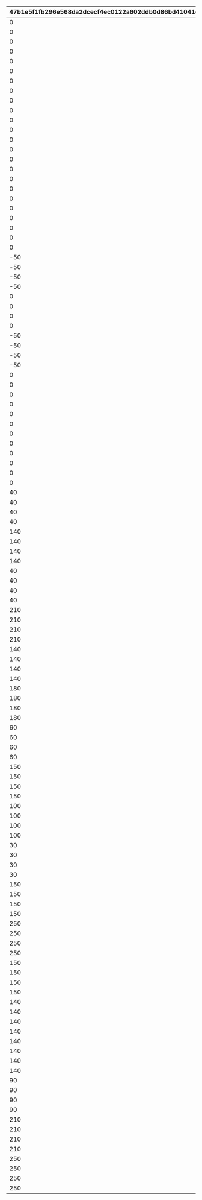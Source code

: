 |47b1e5f1fb296e568da2dcecf4ec0122a602ddb0d86bd41041d0bea51b97dd5a|688e638bf23ae3b9be046ba14598e43da30694f78b5cbdba32700ab0129d48cb|3342be10645c2ebc61486c62ceabd8df0d1f0482b4124d1a63a386cfc8dcf087|9b45c5b320dd584d0f7b9d56e85f914ed063c3285cd7613b078c5969a568bbc8|5ef5afd3b790fb9dc33216c9ae62b87b94d0b6b3c763c7a58a03c3b24964eedd|633874f8a79d6cb892346f00a80ff075c46d2813b1fbd13a8a20033b446e20d5|e3205ba71cff90e8b20c2c34b517fd72fafd412bd5c5c198a7cdda1c99106025|a6f00bfc773097ed2fc11b46681def2a041a5938c121bc4d81c65b4080270501|91fc9db5fcb867320b0a08492369756cdcf85bcf89f127d9ca0fd298a9337205|cdc23f65e5eb2f961568ce0db57671f3122526571a956b311757e0f4742f7815|7163dc2699e80d876732212fed37d1470c5c6eff02d89401eccc9803ecdf0520|84c98777c3c2decfb9282b408057979400d9b18fc7917cb2164b56233c14c4d9|438bad497936afc3f29a40641bb4cc589735e52e5a310491abaa9e0d7dc6be9f|0ac5c7ff8cd00da774ec6841edad9c1836b00a4530a884a25a5265e7e2c9b1b4|06f431ed3996612cac7bf8bac808aa4d20256f52f70926145595234de22a5552|
| --- | --- | --- | --- | --- | --- | --- | --- | --- | --- | --- | --- | --- | --- | --- |
|0|100198|-30|-30|1.3|1|bgm_MC170|0|94002|0|92407110|0|100198|0|bgm_MC170|
|0|100198|-30|-30|1.3|1|bgm_MC170|0|94002|0|92407120|0|100198|0|bgm_MC170|
|0|100198|-30|-30|1.3|1|bgm_MC170|0|94002|0|92407130|0|100198|0|bgm_MC170|
|0|100198|-30|-30|1.3|1|bgm_MC170|0|94002|0|92407140|0|100198|0|bgm_MC170|
|0|100198|-30|20|1.45|2|bgm_MC170|0|94002|0|92407210|0|100198|0|bgm_MC170|
|0|100198|-30|20|1.45|2|bgm_MC170|0|94002|0|92407220|0|100198|0|bgm_MC170|
|0|100198|-30|20|1.45|2|bgm_MC170|0|94002|0|92407230|0|100198|0|bgm_MC170|
|0|100198|-30|20|1.45|2|bgm_MC170|0|94002|0|92407240|0|100198|0|bgm_MC170|
|0|100198|-30|-30|1.4|3|bgm_MC170|0|94002|0|92407310|0|100198|0|bgm_MC170|
|0|100198|-30|-30|1.4|3|bgm_MC170|0|94002|0|92407320|0|100198|0|bgm_MC170|
|0|100198|-30|-30|1.4|3|bgm_MC170|0|94002|0|92407330|0|100198|0|bgm_MC170|
|0|100198|-30|-30|1.4|3|bgm_MC170|0|94002|0|92407340|0|100198|0|bgm_MC170|
|0|101822|-30|-30|0.9|1|bgm_MC170|0|94002|0|92408110|0|101822|0|bgm_MC170|
|0|101822|-30|-30|0.9|1|bgm_MC170|0|94002|0|92408120|0|101822|0|bgm_MC170|
|0|101822|-30|-30|0.9|1|bgm_MC170|0|94002|0|92408130|0|101822|0|bgm_MC170|
|0|101822|-30|-30|0.9|1|bgm_MC170|0|94002|0|92408140|0|101822|0|bgm_MC170|
|0|101822|-30|20|1|2|bgm_MC170|0|94002|0|92408210|0|101822|0|bgm_MC170|
|0|101822|-30|20|1|2|bgm_MC170|0|94002|0|92408220|0|101822|0|bgm_MC170|
|0|101822|-30|20|1|2|bgm_MC170|0|94002|0|92408230|0|101822|0|bgm_MC170|
|0|101822|-30|20|1|2|bgm_MC170|0|94002|0|92408240|0|101822|0|bgm_MC170|
|0|101822|-30|0|0.9|3|bgm_MC170|0|94002|0|92408310|0|101822|0|bgm_MC170|
|0|101822|-30|0|0.9|3|bgm_MC170|0|94002|0|92408320|0|101822|0|bgm_MC170|
|0|101822|-30|0|0.9|3|bgm_MC170|0|94002|0|92408330|0|101822|0|bgm_MC170|
|0|101822|-30|0|0.9|3|bgm_MC170|0|94002|0|92408340|0|101822|0|bgm_MC170|
|-50|101191|-30|-30|1.25|1|bgm_MC170|0|94002|0|92409110|0|101191|0|bgm_MC170|
|-50|101191|-30|-30|1.25|1|bgm_MC170|0|94002|0|92409120|0|101191|0|bgm_MC170|
|-50|101191|-30|-30|1.25|1|bgm_MC170|0|94002|0|92409130|0|101191|0|bgm_MC170|
|-50|101191|-30|-30|1.25|1|bgm_MC170|0|94002|0|92409140|0|101191|0|bgm_MC170|
|0|101191|-30|20|1|2|bgm_MC170|0|94002|0|92409210|0|101191|0|bgm_MC170|
|0|101191|-30|20|1|2|bgm_MC170|0|94002|0|92409220|0|101191|0|bgm_MC170|
|0|101191|-30|20|1|2|bgm_MC170|0|94002|0|92409230|0|101191|0|bgm_MC170|
|0|101191|-30|20|1|2|bgm_MC170|0|94002|0|92409240|0|101191|0|bgm_MC170|
|-50|101191|-30|-30|1.25|3|bgm_MC170|0|94002|0|92409310|0|101191|0|bgm_MC170|
|-50|101191|-30|-30|1.25|3|bgm_MC170|0|94002|0|92409320|0|101191|0|bgm_MC170|
|-50|101191|-30|-30|1.25|3|bgm_MC170|0|94002|0|92409330|0|101191|0|bgm_MC170|
|-50|101191|-30|-30|1.25|3|bgm_MC170|0|94002|0|92409340|0|101191|0|bgm_MC170|
|0|103013|-30|-30|1.3|1|bgm_MC170|0|94002|0|92410110|0|103013|0|bgm_MC170|
|0|103013|-30|-30|1.3|1|bgm_MC170|0|94002|0|92410120|0|103013|0|bgm_MC170|
|0|103013|-30|-30|1.3|1|bgm_MC170|0|94002|0|92410130|0|103013|0|bgm_MC170|
|0|103013|-30|-30|1.3|1|bgm_MC170|0|94002|0|92410140|0|103013|0|bgm_MC170|
|0|103013|-30|20|1.45|2|bgm_MC170|0|94002|0|92410210|0|103013|0|bgm_MC170|
|0|103013|-30|20|1.45|2|bgm_MC170|0|94002|0|92410220|0|103013|0|bgm_MC170|
|0|103013|-30|20|1.45|2|bgm_MC170|0|94002|0|92410230|0|103013|0|bgm_MC170|
|0|103013|-30|20|1.45|2|bgm_MC170|0|94002|0|92410240|0|103013|0|bgm_MC170|
|0|103013|-30|-30|1.4|3|bgm_MC170|0|94002|0|92410310|0|103013|0|bgm_MC170|
|0|103013|-30|-30|1.4|3|bgm_MC170|0|94002|0|92410320|0|103013|0|bgm_MC170|
|0|103013|-30|-30|1.4|3|bgm_MC170|0|94002|0|92410330|0|103013|0|bgm_MC170|
|0|103013|-30|-30|1.4|3|bgm_MC170|0|94002|0|92410340|0|103013|0|bgm_MC170|
|40|100198|-30|-30|1|1|bgm_MC170|0|94002|0|92411110|0|100198|0|bgm_MC170|
|40|100198|-30|-30|1|1|bgm_MC170|0|94002|0|92411120|0|100198|0|bgm_MC170|
|40|100198|-30|-30|1|1|bgm_MC170|0|94002|0|92411130|0|100198|0|bgm_MC170|
|40|100198|-30|-30|1|1|bgm_MC170|0|94002|0|92411140|0|100198|0|bgm_MC170|
|140|100198|-30|-90|1.45|2|bgm_MC170|0|94002|0|92411210|0|100198|0|bgm_MC170|
|140|100198|-30|-90|1.45|2|bgm_MC170|0|94002|0|92411220|0|100198|0|bgm_MC170|
|140|100198|-30|-90|1.45|2|bgm_MC170|0|94002|0|92411230|0|100198|0|bgm_MC170|
|140|100198|-30|-90|1.45|2|bgm_MC170|0|94002|0|92411240|0|100198|0|bgm_MC170|
|40|100198|-30|-30|1.1|3|bgm_MC170|0|94002|0|92411310|0|100198|0|bgm_MC170|
|40|100198|-30|-30|1.1|3|bgm_MC170|0|94002|0|92411320|0|100198|0|bgm_MC170|
|40|100198|-30|-30|1.1|3|bgm_MC170|0|94002|0|92411330|0|100198|0|bgm_MC170|
|40|100198|-30|-30|1.1|3|bgm_MC170|0|94002|0|92411340|0|100198|0|bgm_MC170|
|210|101621|-30|-210|1|1|bgm_MC170|0|94002|0|92412110|0|101621|0|bgm_MC170|
|210|101621|-30|-210|1|1|bgm_MC170|0|94002|0|92412120|0|101621|0|bgm_MC170|
|210|101621|-30|-210|1|1|bgm_MC170|0|94002|0|92412130|0|101621|0|bgm_MC170|
|210|101621|-30|-210|1|1|bgm_MC170|0|94002|0|92412140|0|101621|0|bgm_MC170|
|140|101621|-30|-90|1.45|2|bgm_MC170|0|94002|0|92412210|0|101621|0|bgm_MC170|
|140|101621|-30|-90|1.45|2|bgm_MC170|0|94002|0|92412220|0|101621|0|bgm_MC170|
|140|101621|-30|-90|1.45|2|bgm_MC170|0|94002|0|92412230|0|101621|0|bgm_MC170|
|140|101621|-30|-90|1.45|2|bgm_MC170|0|94002|0|92412240|0|101621|0|bgm_MC170|
|180|101621|-30|-30|1.1|3|bgm_MC170|0|94002|0|92412310|0|101621|0|bgm_MC170|
|180|101621|-30|-30|1.1|3|bgm_MC170|0|94002|0|92412320|0|101621|0|bgm_MC170|
|180|101621|-30|-30|1.1|3|bgm_MC170|0|94002|0|92412330|0|101621|0|bgm_MC170|
|180|101621|-30|-30|1.1|3|bgm_MC170|0|94002|0|92412340|0|101621|0|bgm_MC170|
|60|101822|-30|-60|1.4|1|bgm_MC170|0|94002|0|92414110|0|101822|0|bgm_MC170|
|60|101822|-30|-60|1.4|1|bgm_MC170|0|94002|0|92414120|0|101822|0|bgm_MC170|
|60|101822|-30|-60|1.4|1|bgm_MC170|0|94002|0|92414130|0|101822|0|bgm_MC170|
|60|101822|-30|-60|1.4|1|bgm_MC170|0|94002|0|92414140|0|101822|0|bgm_MC170|
|150|101822|-30|-330|1|2|bgm_MC170|0|94002|0|92414210|0|101822|0|bgm_MC170|
|150|101822|-30|-330|1|2|bgm_MC170|0|94002|0|92414220|0|101822|0|bgm_MC170|
|150|101822|-30|-330|1|2|bgm_MC170|0|94002|0|92414230|0|101822|0|bgm_MC170|
|150|101822|-30|-330|1|2|bgm_MC170|0|94002|0|92414240|0|101822|0|bgm_MC170|
|100|101822|-30|0|1.2|3|bgm_MC170|0|94002|0|92414310|0|101822|0|bgm_MC170|
|100|101822|-30|0|1.2|3|bgm_MC170|0|94002|0|92414320|0|101822|0|bgm_MC170|
|100|101822|-30|0|1.2|3|bgm_MC170|0|94002|0|92414330|0|101822|0|bgm_MC170|
|100|101822|-30|0|1.2|3|bgm_MC170|0|94002|0|92414340|0|101822|0|bgm_MC170|
|30|101623|-30|0|2.4|1|bgm_MC170|0|94002|0|92415110|0|101623|0|bgm_MC170|
|30|101623|-30|0|2.4|1|bgm_MC170|0|94002|0|92415120|0|101623|0|bgm_MC170|
|30|101623|-30|0|2.4|1|bgm_MC170|0|94002|0|92415130|0|101623|0|bgm_MC170|
|30|101623|-30|0|2.4|1|bgm_MC170|0|94002|0|92415140|0|101623|0|bgm_MC170|
|150|101623|-30|-270|1.1|2|bgm_MC170|0|94002|0|92415210|0|101623|0|bgm_MC170|
|150|101623|-30|-270|1.1|2|bgm_MC170|0|94002|0|92415220|0|101623|0|bgm_MC170|
|150|101623|-30|-270|1.1|2|bgm_MC170|0|94002|0|92415230|0|101623|0|bgm_MC170|
|150|101623|-30|-270|1.1|2|bgm_MC170|0|94002|0|92415240|0|101623|0|bgm_MC170|
|250|101623|-30|-400|1.2|3|bgm_MC170|0|94002|0|92415310|0|101623|0|bgm_MC170|
|250|101623|-30|-400|1.2|3|bgm_MC170|0|94002|0|92415320|0|101623|0|bgm_MC170|
|250|101623|-30|-400|1.2|3|bgm_MC170|0|94002|0|92415330|0|101623|0|bgm_MC170|
|250|101623|-30|-400|1.2|3|bgm_MC170|0|94002|0|92415340|0|101623|0|bgm_MC170|
|150|103013|-30|-120|1.3|1|bgm_MC170|0|94002|0|92416110|0|103013|0|bgm_MC170|
|150|103013|-30|-120|1.3|1|bgm_MC170|0|94002|0|92416120|0|103013|0|bgm_MC170|
|150|103013|-30|-120|1.3|1|bgm_MC170|0|94002|0|92416130|0|103013|0|bgm_MC170|
|150|103013|-30|-120|1.3|1|bgm_MC170|0|94002|0|92416140|0|103013|0|bgm_MC170|
|140|103013|-30|-90|1.5|2|bgm_MC170|0|94002|0|92416210|0|103013|0|bgm_MC170|
|140|103013|-30|-90|1.5|2|bgm_MC170|0|94002|0|92416220|0|103013|0|bgm_MC170|
|140|103013|-30|-90|1.5|2|bgm_MC170|0|94002|0|92416230|0|103013|0|bgm_MC170|
|140|103013|-30|-90|1.5|2|bgm_MC170|0|94002|0|92416240|0|103013|0|bgm_MC170|
|140|103013|-30|-450|1.25|3|bgm_MC170|0|94002|0|92416310|0|103013|0|bgm_MC170|
|140|103013|-30|-450|1.25|3|bgm_MC170|0|94002|0|92416320|0|103013|0|bgm_MC170|
|140|103013|-30|-450|1.25|3|bgm_MC170|0|94002|0|92416330|0|103013|0|bgm_MC170|
|140|103013|-30|-450|1.25|3|bgm_MC170|0|94002|0|92416340|0|103013|0|bgm_MC170|
|90|101191|-30|-210|1|1|bgm_MC170|0|94002|0|92501110|0|101191|0|bgm_MC170|
|90|101191|-30|-210|1|1|bgm_MC170|0|94002|0|92501120|0|101191|0|bgm_MC170|
|90|101191|-30|-210|1|1|bgm_MC170|0|94002|0|92501130|0|101191|0|bgm_MC170|
|90|101191|-30|-210|1|1|bgm_MC170|0|94002|0|92501140|0|101191|0|bgm_MC170|
|210|101191|-30|-240|1|2|bgm_MC170|0|94002|0|92501210|0|101191|0|bgm_MC170|
|210|101191|-30|-240|1|2|bgm_MC170|0|94002|0|92501220|0|101191|0|bgm_MC170|
|210|101191|-30|-240|1|2|bgm_MC170|0|94002|0|92501230|0|101191|0|bgm_MC170|
|210|101191|-30|-240|1|2|bgm_MC170|0|94002|0|92501240|0|101191|0|bgm_MC170|
|250|101191|-30|-90|1.1|3|bgm_MC170|0|94002|0|92501310|0|101191|0|bgm_MC170|
|250|101191|-30|-90|1.1|3|bgm_MC170|0|94002|0|92501320|0|101191|0|bgm_MC170|
|250|101191|-30|-90|1.1|3|bgm_MC170|0|94002|0|92501330|0|101191|0|bgm_MC170|
|250|101191|-30|-90|1.1|3|bgm_MC170|0|94002|0|92501340|0|101191|0|bgm_MC170|